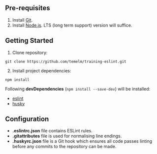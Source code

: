 ## Pre-requisites
1. Install [Git](https://git-scm.com/downloads).
2. Install [Node.js](https://nodejs.org/en/download). LTS (long term support) version will suffice.

## Getting Started
1. Clone repository:
```
git clone https://github.com/temelm/training-eslint.git
```
2. Install project dependencies:
```
npm install
```
Following __devDependencies__ (`npm install --save-dev`) will be installed:
* [eslint](https://www.npmjs.com/package/eslint)
* [husky](https://www.npmjs.com/package/husky)

## Configuration
* __.eslintrc.json__ file contains ESLint rules.
* __.gitattributes__ file is used for normalising line endings.
* __.huskyrc.json__ file is a Git hook which ensures all code passes linting before any commits to the repository can be made.
